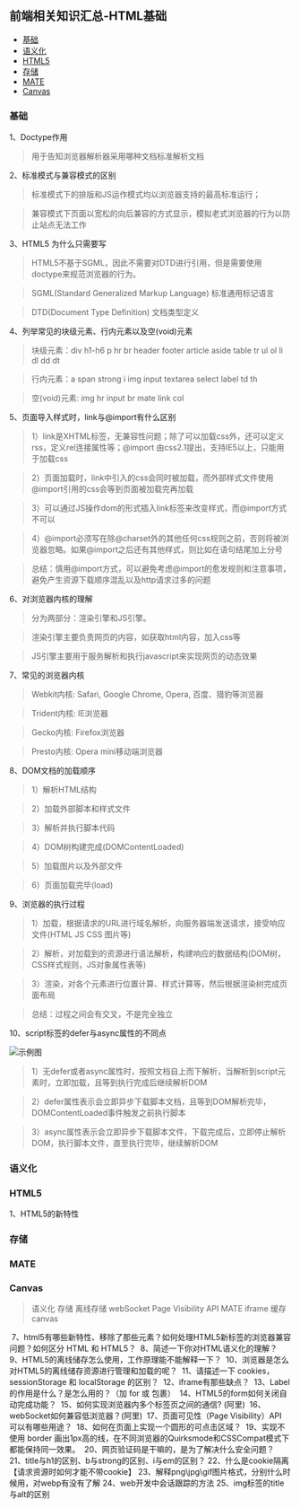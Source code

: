 ## 前端相关知识汇总-HTML基础

- [基础](#html)
- [语义化](#html-semantic)
- [HTML5](#html5)
- [存储](#html-storage)
- [MATE](#html-mate)
- [Canvas](#html-canvas)

### <a name="html"></a>基础
1、Doctype作用
>用于告知浏览器解析器采用哪种文档标准解析文档

2、标准模式与兼容模式的区别
>标准模式下的排版和JS运作模式均以浏览器支持的最高标准运行；

>兼容模式下页面以宽松的向后兼容的方式显示，模拟老式浏览器的行为以防止站点无法工作

3、HTML5 为什么只需要写 <!DOCTYPE HTML>
>HTML5不基于SGML，因此不需要对DTD进行引用，但是需要使用doctype来规范浏览器的行为。

>SGML(Standard Generalized Markup Language) 标准通用标记语言

>DTD(Document Type Definition) 文档类型定义

4、列举常见的块级元素、行内元素以及空(void)元素
>块级元素：div h1-h6 p hr br header footer article aside table tr ul ol li dl dd dt

>行内元素：a span strong i img input textarea select label td th

>空(void)元素: img hr input br mate link col

5、页面导入样式时，link与@import有什么区别
>1）link是XHTML标签，无兼容性问题；除了可以加载css外，还可以定义rss，定义rel连接属性等；@import 由css2.1提出，支持IE5以上，只能用于加载css

>2）页面加载时，link中引入的css会同时被加载，而外部样式文件使用@import引用的css会等到页面被加载完再加载

>3）可以通过JS操作dom的形式插入link标签来改变样式，而@import方式不可以

>4）@import必须写在除@charset外的其他任何css规则之前，否则将被浏览器忽略。如果@import之后还有其他样式，则比如在语句结尾加上分号

>总结：慎用@import方式，可以避免考虑@import的愈发规则和注意事项，避免产生资源下载顺序混乱以及http请求过多的问题

6、对浏览器内核的理解
>分为两部分：渲染引擎和JS引擎。

>渲染引擎主要负责网页的内容，如获取html内容，加入css等

>JS引擎主要用于服务解析和执行javascript来实现网页的动态效果

7、常见的浏览器内核
>Webkit内核: Safari, Google Chrome, Opera, 百度、猎豹等浏览器

>Trident内核: IE浏览器

>Gecko内核: Firefox浏览器

>Presto内核: Opera mini移动端浏览器

8、DOM文档的加载顺序
>1）解析HTML结构

>2）加载外部脚本和样式文件

>3）解析并执行脚本代码

>4）DOM树构建完成(DOMContentLoaded)

>5）加载图片以及外部文件

>6）页面加载完毕(load)

9、浏览器的执行过程
>1）加载，根据请求的URL进行域名解析，向服务器端发送请求，接受响应文件(HTML JS CSS 图片等)

>2）解析，对加载到的资源进行语法解析，构建响应的数据结构(DOM树，CSS样式规则，JS对象属性表等)

>3）渲染，对各个元素进行位置计算、样式计算等，然后根据渲染树完成页面布局

>总结：过程之间会有交叉，不是完全独立

10、script标签的defer与async属性的不同点

![示例图](http://upload-images.jianshu.io/upload_images/1500315-3321dd314dd75034.png?imageMogr2/auto-orient/strip%7CimageView2/2/w/1240)

>1）无defer或者async属性时，按照文档自上而下解析，当解析到script元素时，立即加载，且等到执行完成后继续解析DOM

>2）defer属性表示会立即异步下载脚本文档，且等到DOM解析完毕，DOMContentLoaded事件触发之前执行脚本

>3）async属性表示会立即异步下载脚本文件，下载完成后，立即停止解析DOM，执行脚本文件，直至执行完毕，继续解析DOM

### <a name="html-semantic"></a>语义化
### <a name="html5"></a>HTML5
1、HTML5的新特性
>

### <a name="html-storage"></a>存储
### <a name="html-mate"></a>MATE
### <a name="html-canvas"></a>Canvas

> 语义化 存储 离线存储 webSocket Page Visibility API MATE iframe 缓存 canvas


 7、html5有哪些新特性、移除了那些元素？如何处理HTML5新标签的浏览器兼容问题？如何区分 HTML 和 HTML5？
 8、简述一下你对HTML语义化的理解？
 9、HTML5的离线储存怎么使用，工作原理能不能解释一下？
 10、浏览器是怎么对HTML5的离线储存资源进行管理和加载的呢？ 
11、请描述一下 cookies，sessionStorage 和 localStorage 的区别？
 12、iframe有那些缺点？ 
13、Label的作用是什么？是怎么用的？（加 for 或 包裹） 
14、HTML5的form如何关闭自动完成功能？
 15、如何实现浏览器内多个标签页之间的通信? (阿里) 
16、webSocket如何兼容低浏览器？(阿里)
 17、页面可见性（Page Visibility）API 可以有哪些用途？
 18、如何在页面上实现一个圆形的可点击区域？
 19、实现不使用 border 画出1px高的线，在不同浏览器的Quirksmode和CSSCompat模式下都能保持同一效果。 
20、网页验证码是干嘛的，是为了解决什么安全问题？
 21、title与h1的区别、b与strong的区别、i与em的区别？
22、什么是cookie隔离【请求资源时如何才能不带cookie】
23、解释png\jpg\gif图片格式，分别什么时候用，对webp有没有了解
24、web开发中会话跟踪的方法
25、img标签的title与alt的区别
